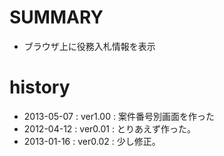 # SUMMARY

+ ブラウザ上に役務入札情報を表示

# history

+ 2013-05-07 : ver1.00 : 案件番号別画面を作った
+ 2012-04-12 : ver0.01 : とりあえず作った。
+ 2013-01-16 : ver0.02 : 少し修正。
